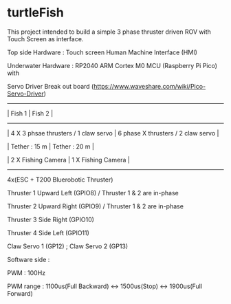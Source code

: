 # turtleFish
This project intended to build a simple 3 phase thruster driven ROV with Touch Screen as interface.

Top side Hardware : Touch screen Human Machine Interface (HMI)

Underwater Hardware : RP2040 ARM Cortex M0 MCU (Raspberry Pi Pico) with

Servo Driver Break out board (https://www.waveshare.com/wiki/Pico-Servo-Driver)

----------------------------------------------------------------------------

|                 Fish 1               |               Fish 2               |

----------------------------------------------------------------------------

| 4 X 3 phsae thrusters / 1 claw servo | 6 phase X thrusters / 2 claw servo |

|           Tether : 15 m              |         Tether : 20 m              |

|         2 X Fishing Camera           |       1 X Fishing Camera           |

----------------------------------------------------------------------------




4x(ESC + T200 Bluerobotic Thruster)

Thruster 1 Upward Left (GPIO8) / Thruster 1 & 2 are in-phase

Thruster 2 Upward Right (GPIO9) / Thruster 1 & 2 are in-phase

Thruster 3 Side Right (GPIO10)

Thruster 4 Side Left (GPIO11)

Claw Servo 1 (GP12) ; Claw Servo 2 (GP13)

Software side :

PWM : 100Hz

PWM range : 1100us(Full Backward) <-> 1500us(Stop) <-> 1900us(Full Forward)
